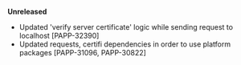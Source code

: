 **Unreleased**
* Updated 'verify server certificate' logic while sending request to localhost [PAPP-32390]
* Updated requests, certifi dependencies in order to use platform packages [PAPP-31096, PAPP-30822]
